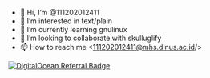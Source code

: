 - 👋 Hi, I’m @111202012411
- 👀 I’m interested in text/plain
- 🌱 I’m currently learning gnulinux
- 💞️ I’m looking to collaborate with skulluglify
- 📫 How to reach me <111202012411@mhs.dinus.ac.id/>

[![DigitalOcean Referral Badge](https://web-platforms.sfo2.cdn.digitaloceanspaces.com/WWW/Badge%201.svg)](https://www.digitalocean.com/?refcode=1826ae1ef8ca&utm_campaign=Referral_Invite&utm_medium=Referral_Program&utm_source=badge)
